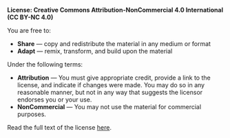 
**License: Creative Commons Attribution-NonCommercial 4.0 International (CC BY-NC 4.0)**

You are free to:

- **Share** — copy and redistribute the material in any medium or format
- **Adapt** — remix, transform, and build upon the material

Under the following terms:

- **Attribution** — You must give appropriate credit, provide a link to the license, and indicate if changes were made. You may do so in any reasonable manner, but not in any way that suggests the licensor endorses you or your use.
- **NonCommercial** — You may not use the material for commercial purposes.

Read the full text of the license [here](https://creativecommons.org/licenses/by-nc/4.0/legalcode).